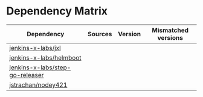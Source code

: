 # Dependency Matrix

Dependency | Sources | Version | Mismatched versions
---------- | ------- | ------- | -------------------
[jenkins-x-labs/jxl](https://github.com/jenkins-x-labs/jxl.git) |  | []() | 
[jenkins-x-labs/helmboot](https://github.com/jenkins-x-labs/helmboot.git) |  | []() | 
[jenkins-x-labs/step-go-releaser](https://github.com/jenkins-x-labs/step-go-releaser.git) |  | []() | 
[jstrachan/nodey421](https://github.com/jstrachan/nodey421.git) |  | []() | 
